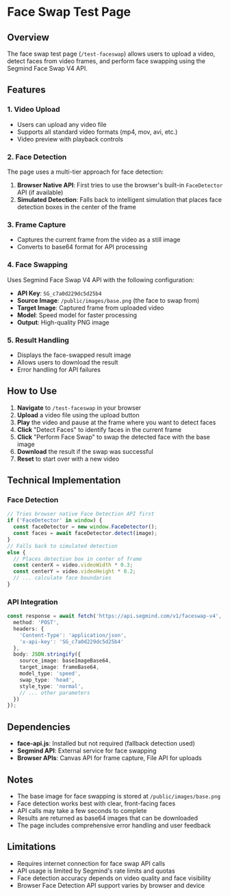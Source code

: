 # Face Swap Test Page

## Overview
The face swap test page (`/test-faceswap`) allows users to upload a video, detect faces from video frames, and perform face swapping using the Segmind Face Swap V4 API.

## Features

### 1. Video Upload
- Users can upload any video file
- Supports all standard video formats (mp4, mov, avi, etc.)
- Video preview with playback controls

### 2. Face Detection
The page uses a multi-tier approach for face detection:
1. **Browser Native API**: First tries to use the browser's built-in `FaceDetector` API (if available)
2. **Simulated Detection**: Falls back to intelligent simulation that places face detection boxes in the center of the frame

### 3. Frame Capture
- Captures the current frame from the video as a still image
- Converts to base64 format for API processing

### 4. Face Swapping
Uses Segmind Face Swap V4 API with the following configuration:
- **API Key**: `SG_c7a0d229dc5d25b4`
- **Source Image**: `/public/images/base.png` (the face to swap from)
- **Target Image**: Captured frame from uploaded video
- **Model**: Speed model for faster processing
- **Output**: High-quality PNG image

### 5. Result Handling
- Displays the face-swapped result image
- Allows users to download the result
- Error handling for API failures

## How to Use

1. **Navigate** to `/test-faceswap` in your browser
2. **Upload** a video file using the upload button
3. **Play** the video and pause at the frame where you want to detect faces
4. **Click** "Detect Faces" to identify faces in the current frame
5. **Click** "Perform Face Swap" to swap the detected face with the base image
6. **Download** the result if the swap was successful
7. **Reset** to start over with a new video

## Technical Implementation

### Face Detection
```typescript
// Tries browser native Face Detection API first
if ('FaceDetector' in window) {
  const faceDetector = new window.FaceDetector();
  const faces = await faceDetector.detect(image);
}
// Falls back to simulated detection
else {
  // Places detection box in center of frame
  const centerX = video.videoWidth * 0.3;
  const centerY = video.videoHeight * 0.2;
  // ... calculate face boundaries
}
```

### API Integration
```typescript
const response = await fetch('https://api.segmind.com/v1/faceswap-v4', {
  method: 'POST',
  headers: {
    'Content-Type': 'application/json',
    'x-api-key': 'SG_c7a0d229dc5d25b4'
  },
  body: JSON.stringify({
    source_image: baseImageBase64,
    target_image: frameBase64,
    model_type: 'speed',
    swap_type: 'head',
    style_type: 'normal',
    // ... other parameters
  })
});
```

## Dependencies
- **face-api.js**: Installed but not required (fallback detection used)
- **Segmind API**: External service for face swapping
- **Browser APIs**: Canvas API for frame capture, File API for uploads

## Notes
- The base image for face swapping is stored at `/public/images/base.png`
- Face detection works best with clear, front-facing faces
- API calls may take a few seconds to complete
- Results are returned as base64 images that can be downloaded
- The page includes comprehensive error handling and user feedback

## Limitations
- Requires internet connection for face swap API calls
- API usage is limited by Segmind's rate limits and quotas
- Face detection accuracy depends on video quality and face visibility
- Browser Face Detection API support varies by browser and device